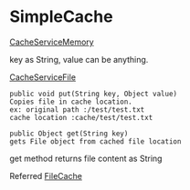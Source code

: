 # SimpleCache

[CacheServiceMemory](https://github.com/devaiahdoni/SimpleCache/blob/master/src/main/java/com/myservices/cache/serviceImpl/CacheServiceMemory.java)

key as String, value can be anything.

[CacheServiceFile](https://github.com/devaiahdoni/SimpleCache/blob/master/src/main/java/com/myservices/cache/serviceImpl/CacheServiceFile.java)

```
public void put(String key, Object value) 
Copies file in cache location.
ex: original path :/test/test.txt 
cache location :cache/test/test.txt

public Object get(String key)
gets File object from cached file location
```

get method returns file content as String

Referred
[FileCache](https://www.cacheonix.org/articles/How_to_Cache_a_File_in_Java.htm)
